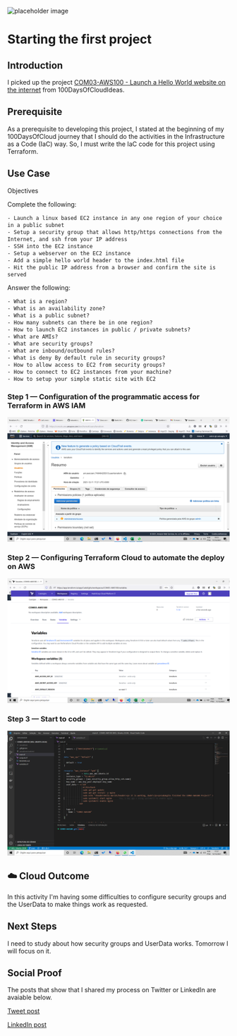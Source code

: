 ![placeholder image](https://dailymedia.case.edu/wp-content/uploads/2017/11/28152832/computer-code.jpg)

# Starting the first project

## Introduction

I picked up the project [COM03-AWS100 - Launch a Hello World website on the internet](https://github.com/100DaysOfCloud/100DaysOfCloudIdeas/blob/master/Projects/COM/COM03/COM03-AWS100.md) from 100DaysOfCloudIdeas.

## Prerequisite

As a prerequisite to developing this project, I stated at the beginning of my 100DaysOfCloud journey that I should do the activities in the Infrastructure as a Code (IaC) way. So, I must write the IaC code for this project using Terraform.
## Use Case

Objectives

Complete the following:

    - Launch a linux based EC2 instance in any one region of your choice in a public subnet
    - Setup a security group that allows http/https connections from the Internet, and ssh from your IP address
    - SSH into the EC2 instance
    - Setup a webserver on the EC2 instance
    - Add a simple hello world header to the index.html file
    - Hit the public IP address from a browser and confirm the site is served

Answer the following:

    - What is a region?
    - What is an availability zone?
    - What is a public subnet?
    - How many subnets can there be in one region?
    - How to launch EC2 instances in public / private subnets?
    - What are AMIs?
    - What are security groups?
    - What are inbound/outbound rules?
    - What is deny By default rule in security groups?
    - How to allow access to EC2 from security groups?
    - How to connect to EC2 instances from your machine?
    - How to setup your simple static site with EC2

### Step 1 — Configuration of the programmatic access for Terraform in AWS IAM

![Screenshot](../../images/img01.png)

### Step 2 — Configuring Terraform Cloud to automate the deploy on AWS

![Screenshot](../../images/img02.png)

### Step 3 — Start to code

![Screenshot](../../images/img03.png)

## ☁️ Cloud Outcome

In this activity I'm having some difficulties to configure security groups and the UserData to make things work as requested.

## Next Steps

I need to study about how security groups and UserData works. Tomorrow I will focus on it.

## Social Proof

The posts that show that I shared my process on Twitter or LinkedIn are avaiable below.

[Tweet post](https://twitter.com/eduardoegito/status/1469766635254915074)

[LinkedIn post](https://www.linkedin.com/posts/eduardoegito_uncomplicating-terraform-carlos-eduardo-activity-6875531731584245761-DM1C/)